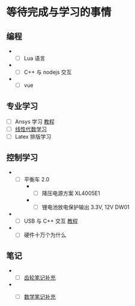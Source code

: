 # 等待完成与学习的事情
## 编程
* - [ ] Lua 语言
* - [ ] C++ 与 nodejs 交互
* - [ ] vue

## 专业学习
- [ ] Ansys 学习 [教程](https://www.bilibili.com/video/BV1u4411B7Fo)
- [ ] [线性代数学习](/course/math/Linear_Algebra)
- [ ] Latex 排版学习

## 控制学习
* - [ ] 平衡车 2.0
    * - [ ] 降压电源方案 XL4005E1
    * - [ ] 锂电池放电保护输出 3.3V, 12V DW01
* - [ ] USB 与 C++ 交互 [教程](https://blog.csdn.net/wxc_1998/article/details/131512903)
* - [ ] 硬件十万个为什么

## 笔记
* - [ ] [齿轮笔记补充](/course/machine/machine_design/gear.md) 
* - [ ] [数学笔记补充](/course/math/hand_book) 

